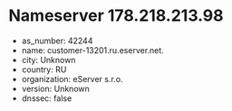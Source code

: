 # Nameserver 178.218.213.98

* as_number: 42244
* name: customer-13201.ru.eserver.net.
* city: Unknown
* country: RU
* organization: eServer s.r.o.
* version: Unknown
* dnssec: false
